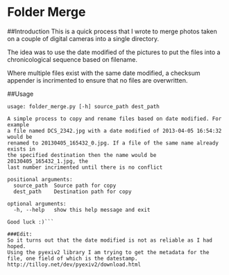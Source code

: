 Folder Merge
============
##Introduction
This is a quick process that I wrote to merge photos taken on a couple of digital cameras into a single directory.

The idea was to use the date modified of the pictures to put the files into a chronicological sequence based on filename.

Where multiple files exist with the same date modified, a checksum appender is incrimented to ensure that no files are overwritten.

##Usage
```
usage: folder_merge.py [-h] source_path dest_path

A simple process to copy and rename files based on date modified. For example
a file named DCS_2342.jpg with a date modified of 2013-04-05 16:54:32 would be
renamed to 20130405_165432_0.jpg. If a file of the same name already exists in
the specified destination then the name would be 20130405_165432_1.jpg, the
last number incrimented until there is no conflict

positional arguments:
  source_path  Source path for copy
  dest_path    Destination path for copy

optional arguments:
  -h, --help   show this help message and exit

Good luck :)```

###Edit:
So it turns out that the date modified is not as reliable as I had hoped.
Using the pyexiv2 library I am trying to get the metadata for the file, one field of which is the datestamp.
http://tilloy.net/dev/pyexiv2/download.html